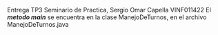 Entrega TP3 Seminario de Practica, Sergio Omar Capella VINF011422
El **_metodo main_** se encuentra en la clase ManejoDeTurnos, en el archivo ManejoDeTurnos.java
